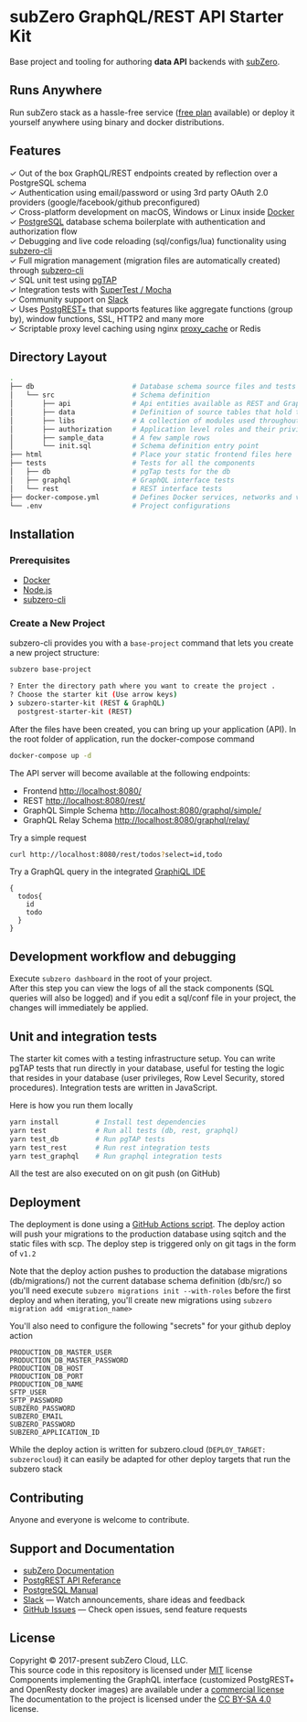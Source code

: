 # subZero GraphQL/REST API Starter Kit


Base project and tooling for authoring **data API**
backends with [subZero](https://subzero.cloud/).

## Runs Anywhere
Run subZero stack as a hassle-free service ([free plan](https://subzero.cloud/pricing.html) available) or deploy it yourself anywhere using binary and docker distributions.

## Features

✓ Out of the box GraphQL/REST endpoints created by reflection over a PostgreSQL schema<br>
✓ Authentication using email/password or using 3rd party OAuth 2.0 providers (google/facebook/github preconfigured) <br>
✓ Cross-platform development on macOS, Windows or Linux inside [Docker](https://www.docker.com/)<br>
✓ [PostgreSQL](https://www.postgresql.org/) database schema boilerplate with authentication and authorization flow<br>
✓ Debugging and live code reloading (sql/configs/lua) functionality using [subzero-cli](https://github.com/subzerocloud/subzero-cli)<br>
✓ Full migration management (migration files are automatically created) through [subzero-cli](https://github.com/subzerocloud/subzero-cli)<br>
✓ SQL unit test using [pgTAP](http://pgtap.org/)<br>
✓ Integration tests with [SuperTest / Mocha](https://github.com/visionmedia/supertest)<br>
✓ Community support on [Slack](https://slack.subzero.cloud/)<br>
✓ Uses [PostgREST+](https://subzero.cloud/postgrest-plus.html) that supports features like aggregate functions (group by), window functions, SSL, HTTP2 and many more<br>
✓ Scriptable proxy level caching using nginx [proxy_cache](http://nginx.org/en/docs/http/ngx_http_proxy_module.html#proxy_cache) or Redis<br>

## Directory Layout

```bash
.
├── db                        # Database schema source files and tests
│   └── src                   # Schema definition
│       ├── api               # Api entities available as REST and GraphQL endpoints
│       ├── data              # Definition of source tables that hold the data
│       ├── libs              # A collection of modules used throughout the code
│       ├── authorization     # Application level roles and their privileges
│       ├── sample_data       # A few sample rows
│       └── init.sql          # Schema definition entry point
├── html                      # Place your static frontend files here
├── tests                     # Tests for all the components
│   ├── db                    # pgTap tests for the db
│   ├── graphql               # GraphQL interface tests
│   └── rest                  # REST interface tests
├── docker-compose.yml        # Defines Docker services, networks and volumes
└── .env                      # Project configurations

```



## Installation 

### Prerequisites
* [Docker](https://www.docker.com)
* [Node.js](https://nodejs.org/en/)
* [subzero-cli](https://github.com/subzerocloud/subzero-cli#install)

### Create a New Project
subzero-cli provides you with a `base-project` command that lets you create a new project structure:

```bash
subzero base-project

? Enter the directory path where you want to create the project .
? Choose the starter kit (Use arrow keys)
❯ subzero-starter-kit (REST & GraphQL) 
  postgrest-starter-kit (REST) 
```

After the files have been created, you can bring up your application (API).
In the root folder of application, run the docker-compose command

```bash
docker-compose up -d
```

The API server will become available at the following endpoints:

- Frontend [http://localhost:8080/](http://localhost:8080/)
- REST [http://localhost:8080/rest/](http://localhost:8080/rest/)
- GraphQL Simple Schema [http://localhost:8080/graphql/simple/](http://localhost:8080/graphql/simple/)
- GraphQL Relay Schema [http://localhost:8080/graphql/relay/](http://localhost:8080/graphql/relay/)

Try a simple request

```bash
curl http://localhost:8080/rest/todos?select=id,todo
```

Try a GraphQL query in the integrated [GraphiQL IDE](http://localhost:8080/explore/graphql.html)

```
{
  todos{
    id
    todo
  }
}
```

## Development workflow and debugging

Execute `subzero dashboard` in the root of your project.<br />
After this step you can view the logs of all the stack components (SQL queries will also be logged) and
if you edit a sql/conf file in your project, the changes will immediately be applied.


## Unit and integration tests

The starter kit comes with a testing infrastructure setup.
You can write pgTAP tests that run directly in your database, useful for testing the logic that resides in your database (user privileges, Row Level Security, stored procedures).
Integration tests are written in JavaScript.

Here is how you run them locally

```bash
yarn install         # Install test dependencies
yarn test            # Run all tests (db, rest, graphql)
yarn test_db         # Run pgTAP tests
yarn test_rest       # Run rest integration tests
yarn test_graphql    # Run graphql integration tests
```

All the test are also executed on on git push (on GitHub) 

## Deployment
The deployment is done using a [GitHub Actions script](.github/workflows/test_deploy.yaml).
The deploy action will push your migrations to the production database using sqitch and the static files with scp.
The deploy step is triggered only on git tags in the form of `v1.2`

Note that the deploy action pushes to production the database migrations (db/migrations/) not the current database schema definition (db/src/) so you'll need execute `subzero migrations init --with-roles` before the first deploy and when iterating, you'll create new migrations using `subzero migration add <migration_name>`

You'll also need to configure the following "secrets" for your github deploy action
```
PRODUCTION_DB_MASTER_USER
PRODUCTION_DB_MASTER_PASSWORD
PRODUCTION_DB_HOST
PRODUCTION_DB_PORT
PRODUCTION_DB_NAME
SFTP_USER
SFTP_PASSWORD
SUBZERO_PASSWORD
SUBZERO_EMAIL
SUBZERO_PASSWORD
SUBZERO_APPLICATION_ID
```

While the deploy action is written for subzero.cloud (`DEPLOY_TARGET: subzerocloud`) it can easily be adapted for other deploy targets that run the subzero stack

## Contributing

Anyone and everyone is welcome to contribute.

## Support and Documentation
* [subZero Documentation](https://docs.subzero.cloud)
* [PostgREST API Referance](https://postgrest.com/en/stable/api.html)
* [PostgreSQL Manual](https://www.postgresql.org/docs/current/static/index.html)
* [Slack](https://slack.subzero.cloud/) — Watch announcements, share ideas and feedback
* [GitHub Issues](https://github.com/subzerocloud/subzero-starter-kit/issues) — Check open issues, send feature requests

## License

Copyright © 2017-present subZero Cloud, LLC.<br />
This source code in this repository is licensed under [MIT](https://github.com/subzerocloud/subzero-starter-kit/blob/master/LICENSE.txt) license<br />
Components implementing the GraphQL interface (customized PostgREST+ and OpenResty docker images) are available under a [commercial license](https://subzero.cloud)<br />
The documentation to the project is licensed under the [CC BY-SA 4.0](http://creativecommons.org/licenses/by-sa/4.0/) license.

